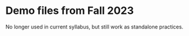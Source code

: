 # Demo files from Fall 2023
No longer used in current syllabus, but still work as standalone practices.
